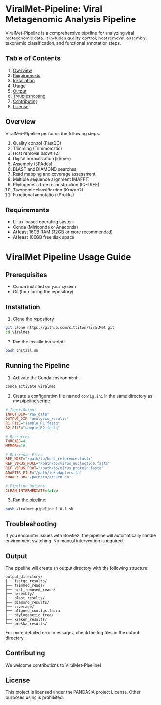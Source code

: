 # ViralMet-Pipeline: Viral Metagenomic Analysis Pipeline

ViralMet-Pipeline is a comprehensive pipeline for analyzing viral metagenomic data. It includes quality control, host removal, assembly, taxonomic classification, and functional annotation steps.

## Table of Contents
1. [Overview](#overview)
2. [Requirements](#requirements)
3. [Installation](#installation)
4. [Usage](#usage)
5. [Output](#output)
6. [Troubleshooting](#troubleshooting)
7. [Contributing](#contributing)
8. [License](#license)

## Overview

ViralMet-Pipeline performs the following steps:
1. Quality control (FastQC)
2. Trimming (Trimmomatic)
3. Host removal (Bowtie2)
4. Digital normalization (khmer)
5. Assembly (SPAdes)
6. BLAST and DIAMOND searches
7. Read mapping and coverage assessment
8. Multiple sequence alignment (MAFFT)
9. Phylogenetic tree reconstruction (IQ-TREE)
10. Taxonomic classification (Kraken2)
11. Functional annotation (Prokka)

## Requirements

- Linux-based operating system
- Conda (Miniconda or Anaconda)
- At least 16GB RAM (32GB or more recommended)
- At least 100GB free disk space


# ViralMet Pipeline Usage Guide

## Prerequisites
- Conda installed on your system
- Git (for cloning the repository)

## Installation

1. Clone the repository:
```bash
git clone https://github.com/sittiton/ViralMet.git
cd ViralMet
```

2. Run the installation script:
```bash
bash install.sh
```

## Running the Pipeline

1. Activate the Conda environment:
```bash
conda activate viralmet
```

2. Create a configuration file named `config.ini` in the same directory as the pipeline script:
```ini
# Input/Output
INPUT_DIR="raw_data"
OUTPUT_DIR="analysis_results"
R1_FILE="sample_R1.fastq"
R2_FILE="sample_R2.fastq"

# Resources
THREADS=4
MEMORY=16

# Reference Files
REF_HOST="/path/to/host_reference.fasta"
REF_VIRUS_NUCL="/path/to/virus_nucleotide.fasta"
REF_VIRUS_PROT="/path/to/virus_protein.fasta"
ADAPTER_FILE="/path/to/adapters.fa"
KRAKEN_DB="/path/to/kraken_db"

# Pipeline Options
CLEAN_INTERMEDIATE=false
```

3. Run the pipeline:
```bash
bash viralmet-pipeline_1.0.1.sh
```

## Troubleshooting

If you encounter issues with Bowtie2, the pipeline will automatically handle environment switching. No manual intervention is required.


## Output

The pipeline will create an output directory with the following structure:

```
output_directory/
├── fastqc_results/
├── trimmed_reads/
├── host_removed_reads/
├── assembly/
├── blast_results/
├── diamond_results/
├── coverage/
├── aligned_contigs.fasta
├── phylogenetic_tree/
├── kraken_results/
└── prokka_results/
```

For more detailed error messages, check the log files in the output directory.

## Contributing

We welcome contributions to ViralMet-Pipeline!

## License

This project is licensed under the PANDASIA project License. Other purposes using is prohibited.
